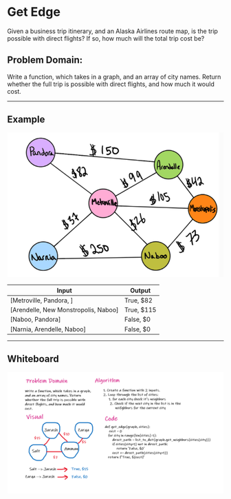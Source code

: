 # Get Edge

Given a business trip itinerary, and an Alaska Airlines route map, is the trip possible with direct flights? If so, how much will the total trip cost be? 

## Problem Domain:

Write a function, which takes in a graph, and an array of city names. Return whether the full trip is possible with direct flights, and how much it would cost.

___________________________________________________________


## Example

![example](/assets/getedge/example.PNG)

|Input                               	|Output     |
|------------------------|------|
|[Metroville, Pandora, ]	            |True, $82|
|[Arendelle, New Monstropolis, Naboo]	|True, $115|
|[Naboo, Pandora]	                    |False, $0|
|[Narnia, Arendelle, Naboo]	            |False, $0|

___________________________________________________________

## Whiteboard

![example](/assets/getedge/whiteboard.PNG)
